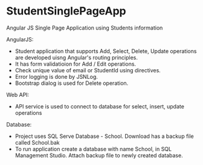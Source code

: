 # StudentSinglePageApp
Angular JS Single Page Application using Students information

AngularJS:
* Student application that supports Add, Select, Delete, Update operations are developed uisng Angular's routing principles.
* It has form validatioion for Add / Edit operations.
* Check unique value of email or StudentId using directives.
* Error logging is done by JSNLog.
* Bootstrap dialog is used for Delete operation.

Web API:
* API service is used to connect to database for select, insert, update operations

Database:
* Project uses SQL Serve Database - School. Download has a backup file called School.bak
* To run application create a database with name School, in SQL Management Studio. Attach backup file to newly created database.
